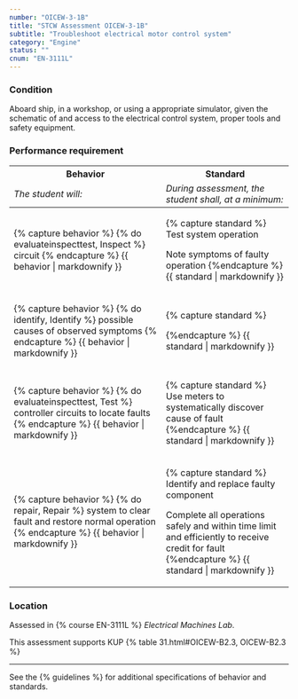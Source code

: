 ```yaml
---
number: "OICEW-3-1B"
title: "STCW Assessment OICEW-3-1B"
subtitle: "Troubleshoot electrical motor control system"
category: "Engine"
status: ""
cnum: "EN-3111L"
---
```

### Condition

Aboard ship, in a workshop, or using a appropriate simulator, given the schematic of and access to the electrical control system, proper tools and safety equipment.

### Performance requirement 

<table width='100%' class='Guidelines'>
 <thead>
 <tr>
     <th class='thirty'>Behavior</th>
     <th class='seventy'>Standard</th>
 </tr>
 <tr>
     <td><em>The student will:</em></td>
     <td><em>During assessment, the student shall, at a minimum:</em></td>
 </tr>
 </thead>
 <tbody>
 

<tr><td>

{% capture behavior %}
{% do evaluateinspecttest, Inspect %} circuit
{% endcapture %}
{{ behavior | markdownify }}

</td><td>

{% capture standard %}
Test system operation

Note symptoms of faulty operation
{%endcapture %}
{{ standard | markdownify }}

</td></tr>



<tr><td>

{% capture behavior %}
{% do identify, Identify %} possible causes of observed symptoms
{% endcapture %}
{{ behavior | markdownify }}

</td><td>

{% capture standard %}

{%endcapture %}
{{ standard | markdownify }}

</td></tr>



<tr><td>

{% capture behavior %}
{% do evaluateinspecttest, Test %} controller circuits to locate faults
{% endcapture %}
{{ behavior | markdownify }}

</td><td>

{% capture standard %}
Use meters to systematically discover cause of fault
{%endcapture %}
{{ standard | markdownify }}

</td></tr>



<tr><td>

{% capture behavior %}
{% do repair, Repair %} system to clear fault and restore normal operation
{% endcapture %}
{{ behavior | markdownify }}

</td><td>

{% capture standard %}
Identify and replace faulty component

Complete all operations safely and within time limit and efficiently to receive credit for fault
{%endcapture %}
{{ standard | markdownify }}

</td></tr>



 </tbody>
 </table>

### Location

Assessed in  {% course  EN-3111L %}  *Electrical Machines Lab*.

This assessment supports KUP {% table 31.html#OICEW-B2.3, OICEW-B2.3 %}

***



See the {% guidelines %} for additional specifications of behavior and standards.